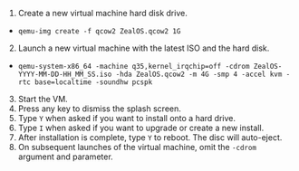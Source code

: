 1. Create a new virtual machine hard disk drive.
  * `qemu-img create -f qcow2 ZealOS.qcow2 1G`
2. Launch a new virtual machine with the latest ISO and the hard disk.
  * `qemu-system-x86_64 -machine q35,kernel_irqchip=off -cdrom ZealOS-YYYY-MM-DD-HH_MM_SS.iso -hda ZealOS.qcow2 -m 4G -smp 4 -accel kvm -rtc base=localtime -soundhw pcspk`
3. Start the VM.
4. Press any key to dismiss the splash screen.
5. Type `Y` when asked if you want to install onto a hard drive.
6. Type `I` when asked if you want to upgrade or create a new install.
7. After installation is complete, type `Y` to reboot. The disc will auto-eject.
8. On subsequent launches of the virtual machine, omit the `-cdrom` argument and parameter.